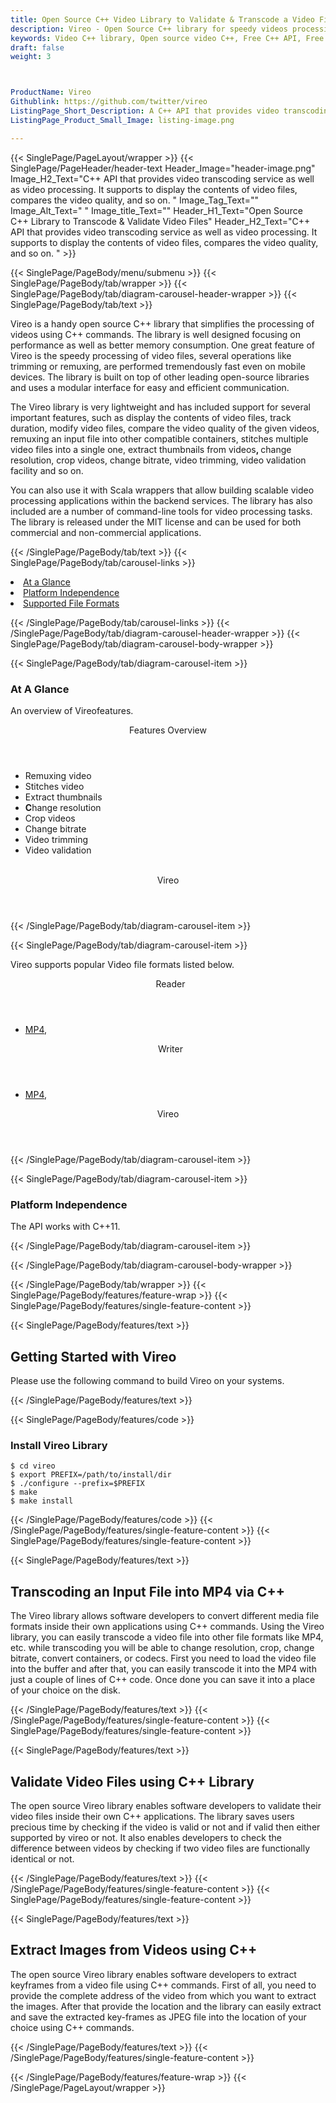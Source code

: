 ```yaml
---
title: Open Source C++ Video Library to Validate & Transcode a Video Files
description: Vireo - Open Source C++ library for speedy videos processing. It supports Transcoding an Input File into MP4,  validate video files, extract images from videos & so on.
keywords: Video C++ library, Open source video C++, Free C++ API, Free video API, Open Source APIs for video, C++ video API, Create Free video, Convert video  Free, Encode video Free, Convert MP4 Free, Free MP4 Converter, Free MP4 Encoder, C++ libraries for videos, Transcoding File into MP4,  validate video files, extract images from videos
draft: false
weight: 3



ProductName: Vireo
Githublink: https://github.com/twitter/vireo
ListingPage_Short_Description: A C++ API that provides video transcoding service as well as displaying the contents of video files, compares the video quality, and so on.
ListingPage_Product_Small_Image: listing-image.png 

---
```


{{< SinglePage/PageLayout/wrapper >}}
{{< SinglePage/PageHeader/header-text
Header_Image="header-image.png"
Image_H2_Text="C++ API that provides video transcoding service as well as video processing. It supports to display the contents of video files, compares the video quality, and so on. "
Image_Tag_Text=""
Image_Alt_Text=" "
Image_title_Text=""
Header_H1_Text="Open Source C++ Library to Transcode & Validate Video Files"
Header_H2_Text="C++ API that provides video transcoding service as well as video processing. It supports to display the contents of video files, compares the video quality, and so on. " >}}

{{< SinglePage/PageBody/menu/submenu >}}
{{< SinglePage/PageBody/tab/wrapper >}}
{{< SinglePage/PageBody/tab/diagram-carousel-header-wrapper >}}
{{< SinglePage/PageBody/tab/text >}}



<p>Vireo is a handy open source C++ library that simplifies the processing of videos using C++ commands. The library is well designed focusing on performance as well as better memory consumption. One great feature of Vireo is the speedy processing of video files, several operations like trimming or remuxing, are performed tremendously fast even on mobile devices. The library is built on top of other leading open-source libraries and uses a modular interface for easy and efficient communication.</p>
<p>The Vireo library is very lightweight and has included support for several important features, such as display the contents of video files, track duration, modify video files, compare the video quality of the given videos, remuxing an input file into other compatible containers, stitches multiple video files into a single one, extract thumbnails from videos<strong>, </strong>change resolution, crop videos, change bitrate, video trimming, video validation facility and so on.</p>
<p>You can also use it with Scala wrappers that allow building scalable video processing applications within the backend services. The library has also included are a number of command-line tools for video processing tasks. The library is released under the MIT license and can be used for both commercial and non-commercial applications.</p>

{{< /SinglePage/PageBody/tab/text >}}
{{< SinglePage/PageBody/tab/carousel-links >}}

<li data-target="#diagramcarousel" data-slide-to="0"><a href="#">At a Glance</a></li>
<li data-target="#diagramcarousel" data-slide-to="2"><a href="#">Platform Independence</a></li>
<li data-target="#diagramcarousel" data-slide-to="1"><a class="activetab" href="#">Supported File Formats</a></li>


{{< /SinglePage/PageBody/tab/carousel-links >}}
{{< /SinglePage/PageBody/tab/diagram-carousel-header-wrapper >}}
{{< SinglePage/PageBody/tab/diagram-carousel-body-wrapper >}}

{{< SinglePage/PageBody/tab/diagram-carousel-item >}}
<h3>At A Glance</h3>
<p>An overview of Vireofeatures.</p>
<div class="diagram1 d1-poi">
<div class="d1-row">
<div class="d1-col d1-right"><header>Features Overview</header>
<ul>
<li>Remuxing video</li>
<li>Stitches video</li>
<li>Extract thumbnails</li>
<li><b>C</b>hange resolution</li>
<li>Crop videos</li>
<li>Change bitrate</li>
<li>Video trimming</li>
<li>Video validation</li>
</ul>
</div>
<!--/left-->
<div class="d1-col d1-right"> </div>
</div>
<div class="d1-logo" style="border: none;"><header>Vireo</header><footer><small></small></footer></div>
<!--/logo--></div>
<!--/diagram1-->
{{< /SinglePage/PageBody/tab/diagram-carousel-item >}}

{{< SinglePage/PageBody/tab/diagram-carousel-item >}}
<p>Vireo supports popular Video file formats listed below.</p>
<div class="diagram1 d2  d1-poi">
<div class="d1-row">
<div class="d1-col d1-left"><header><i class="fa fa-arrows-v "> </i> Reader</header>
<ul>
<li><a href="https://docs.fileformat.com/video/mp4/">MP4</a>, </li>
</ul>
</div>
<!--/left-->
<div class="d1-col d1-right"><header><i class="fa  fa-long-arrow-down"> </i> Writer</header>
<ul>
<li><a href="https://docs.fileformat.com/video/mp4/">MP4</a>, </li>
</ul>
</div>
<!--/right--></div>
<!--/row-->
<div class="d1-logo" style="border: none;"><header>Vireo</header><footer><small></small></footer></div>
<!--/logo--></div>
<!--/diagram2-->
{{< /SinglePage/PageBody/tab/diagram-carousel-item >}}

{{< SinglePage/PageBody/tab/diagram-carousel-item >}}
<h3>Platform Independence</h3>
<p>The API works with C++11.</p>
{{< /SinglePage/PageBody/tab/diagram-carousel-item >}}

{{< /SinglePage/PageBody/tab/diagram-carousel-body-wrapper >}}

{{< /SinglePage/PageBody/tab/wrapper >}}
{{< SinglePage/PageBody/features/feature-wrap >}}
{{< SinglePage/PageBody/features/single-feature-content >}}

{{< SinglePage/PageBody/features/text >}}
<h2 class="h2title">Getting Started with Vireo</h2>
<p>Please use the following command to build Vireo on your systems.</p>
{{< /SinglePage/PageBody/features/text >}}

{{< SinglePage/PageBody/features/code >}}
<h3>Install Vireo Library</h3>
<pre><code class="html">$ cd vireo
$ export PREFIX=/path/to/install/dir
$ ./configure --prefix=$PREFIX
$ make
$ make install
</code></pre>

{{< /SinglePage/PageBody/features/code >}}
{{< /SinglePage/PageBody/features/single-feature-content >}}
{{< SinglePage/PageBody/features/single-feature-content >}}

{{< SinglePage/PageBody/features/text >}}
<h2 class="h2title">Transcoding an Input File into MP4 via C++</h2>
<p>The Vireo library allows software developers to convert different media file formats inside their own applications using C++ commands. Using the Vireo library, you can easily transcode a video file into other file formats like MP4, etc. while transcoding you will be able to change resolution, crop, change bitrate, convert containers, or codecs. First you need to load the video file into the buffer and after that, you can easily transcode it into the MP4 with just a couple of lines of C++ code. Once done you can save it into a place of your choice on the disk.</p>

{{< /SinglePage/PageBody/features/text >}}
{{< /SinglePage/PageBody/features/single-feature-content >}}
{{< SinglePage/PageBody/features/single-feature-content >}}

{{< SinglePage/PageBody/features/text >}}
<h2 class="h2title">Validate Video Files using C++ Library</h2>
<p>The open source Vireo library enables software developers to validate their video files inside their own C++ applications. The library saves users precious time by checking if the video is valid or not and if valid then either supported by vireo or not. It also enables developers to check the difference between videos by checking if two video files are functionally identical or not.</p>

{{< /SinglePage/PageBody/features/text >}}
{{< /SinglePage/PageBody/features/single-feature-content >}}
{{< SinglePage/PageBody/features/single-feature-content >}}

{{< SinglePage/PageBody/features/text >}}
<h2 class="h2title">Extract Images from Videos using C++</h2>
<p>The open source Vireo library enables software developers to extract keyframes from a video file using C++ commands. First of all, you need to provide the complete address of the video from which you want to extract the images. After that provide the location and the library can easily extract and save the extracted key-frames as JPEG file into the location of your choice using C++ commands.</p>

{{< /SinglePage/PageBody/features/text >}}
{{< /SinglePage/PageBody/features/single-feature-content >}}

{{< /SinglePage/PageBody/features/feature-wrap >}}
{{< /SinglePage/PageLayout/wrapper >}}